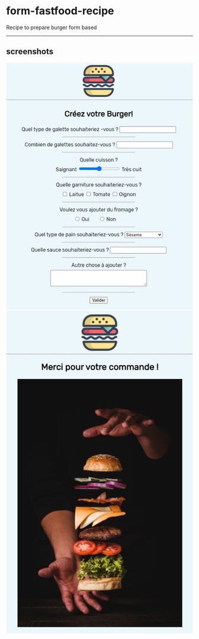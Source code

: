 # form-fastfood-recipe

Recipe to prepare burger form based

---

## screenshots

![screenshot1](screenshot1.jpg)
![screenshot2](screenshot2.jpg)